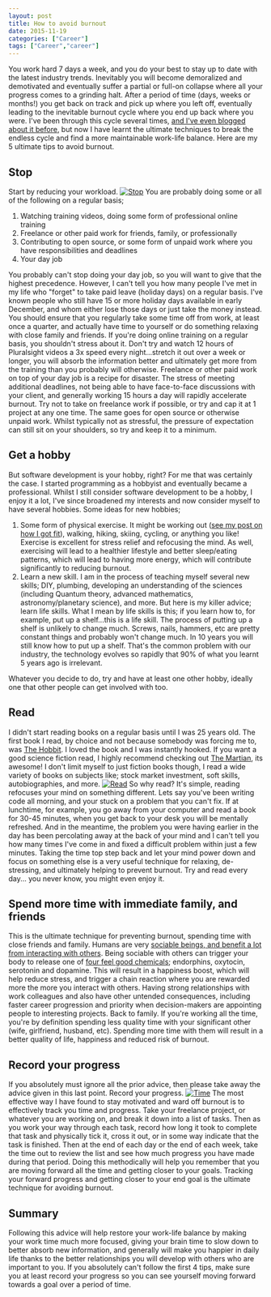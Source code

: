 ```yaml
---
layout: post
title: How to avoid burnout
date: 2015-11-19
categories: ["Career"]
tags: ["Career","career"]
---
```


You work hard 7 days a week, and you do your best to stay up to date with the latest industry trends.  Inevitably you will become demoralized and demotivated and eventually suffer a partial or full-on collapse where all your progress comes to a grinding halt.  After a period of time (days, weeks or months!) you get back on track and pick up where you left off, eventually leading to the inevitable burnout cycle where you end up back where you were.  I've been through this cycle several times, [and I've even blogged about it before](https://www.developerhandbook.com/career/my-learning-hangover/), but now I have learnt the ultimate techniques to break the endless cycle and find a more maintainable work-life balance. Here are my 5 ultimate tips to avoid burnout.

## Stop

Start by reducing your workload. [![Stop](https://www.developerhandbook.com/wp-content/uploads/2015/11/stop.png)](stop.png) You are probably doing some or all of the following on a regular basis;

1.  Watching training videos, doing some form of professional online training
2.  Freelance or other paid work for friends, family, or professionally
3.  Contributing to open source, or some form of unpaid work where you have responsibilities and deadlines
4.  Your day job

You probably can't stop doing your day job, so you will want to give that the highest precedence.  However, I can't tell you how many people I've met in my life who "forget" to take paid leave (holiday days) on a regular basis.  I've known people who still have 15 or more holiday days available in early December, and whom either lose those days or just take the money instead.  You should ensure that you regularly take some time off from work, at least once a quarter, and actually have time to yourself or do something relaxing with close family and friends. If you're doing online training on a regular basis, you shouldn't stress about it.  Don't try and watch 12 hours of Pluralsight videos a 3x speed every night...stretch it out over a week or longer, you will absorb the information better and ultimately get more from the training than you probably will otherwise. Freelance or other paid work on top of your day job is a recipe for disaster.   The stress of meeting additional deadlines, not being able to have face-to-face discussions with your client, and generally working 15 hours a day will rapidly accelerate burnout.  Try not to take on freelance work if possible, or try and cap it at 1 project at any one time.  The same goes for open source or otherwise unpaid work.  Whilst typically not as stressful, the pressure of expectation can still sit on your shoulders, so try and keep it to a minimum.

## Get a hobby

But software development is your hobby, right?  For me that was certainly the case.  I started programming as a hobbyist and eventually became a professional.  Whilst I still consider software development to be a hobby, I enjoy it a lot, I've since broadened my interests and now consider myself to have several hobbies. Some ideas for new hobbies;

1.  Some form of physical exercise.  It might be working out ([see my post on how I got fit](https://www.developerhandbook.com/career/devs-this-is-how-i-got-fit/)), walking, hiking, skiing, cycling, or anything you like!  Exercise is excellent for stress relief and refocusing the mind.  As well, exercising will lead to a healthier lifestyle and better sleep/eating patterns, which will lead to having more energy, which will contribute significantly to reducing burnout.
2.  Learn a new skill.  I am in the process of teaching myself several new skills; DIY, plumbing, developing an understanding of the sciences (including Quantum theory, advanced mathematics, astronomy/planetary science), and more.  But here is my killer advice; learn life skills.  What I mean by life skills is this; if you learn how to, for example, put up a shelf...this is a life skill.  The process of putting up a shelf is unlikely to change much.  Screws, nails, hammers, etc are pretty constant things and probably won't change much.  In 10 years you will still know how to put up a shelf.  That's the common problem with our industry, the technology evolves so rapidly that 90% of what you learnt 5 years ago is irrelevant.

Whatever you decide to do, try and have at least one other hobby, ideally one that other people can get involved with too.

## Read

I didn't start reading books on a regular basis until I was 25 years old.  The first book I read, by choice and not because somebody was forcing me to, was [The Hobbit](http://www.amazon.co.uk/gp/product/0007458428/ref=as_li_tl?ie=UTF8&camp=1634&creative=6738&creativeASIN=0007458428&linkCode=as2&tag=jprecom-21).  I loved the book and I was instantly hooked.  If you want a good science fiction read, I highly recommend checking out [The Martian](http://www.amazon.co.uk/gp/product/1785031139/ref=as_li_tl?ie=UTF8&camp=1634&creative=6738&creativeASIN=1785031139&linkCode=as2&tag=jprecom-21), its awesome! I don't limit myself to just fiction books though, I read a wide variety of books on subjects like; stock market investment, soft skills, autobiographies, and more. [![Read](https://www.developerhandbook.com/wp-content/uploads/2015/11/book.png)](book.png) So why read?  It's simple, reading refocuses your mind on something different.  Lets say you've been writing code all morning, and your stuck on a problem that you can't fix.  If at lunchtime, for example, you go away from your computer and read a book for 30-45 minutes, when you get back to your desk you will be mentally refreshed.  And in the meantime, the problem you were having earlier in the day has been percolating away at the back of your mind and I can't tell you how many times I've come in and fixed a difficult problem within just a few minutes. Taking the time top step back and let your mind power down and focus on something else is a very useful technique for relaxing, de-stressing, and ultimately helping to prevent burnout. Try and read every day... you never know, you might even enjoy it.

## Spend more time with immediate family, and friends

This is the ultimate technique for preventing burnout, spending time with close friends and family.  Humans are very [sociable beings, and benefit a lot from interacting with others](http://www.huffingtonpost.com/pascal-vrticka/human-social-development_b_3921942.html). Being sociable with others can trigger your body to release one of [four feel good chemicals](https://www.psychologies.co.uk/self/how-to-boost-your-natural-feelgood-chemicals.html); endorphins, oxytocin, serotonin and dopamine.  This will result in a happiness boost, which will help reduce stress, and trigger a chain reaction where you are rewarded more the more you interact with others.  Having strong relationships with work colleagues and also have other untended consequences, including faster career progression and priority when decision-makers are appointing people to interesting projects. Back to family.  If you're working all the time, you're by definition spending less quality time with your significant other (wife, girlfriend, husband, etc).  Spending more time with them will result in a better quality of life, happiness and reduced risk of burnout.

## Record your progress

If you absolutely must ignore all the prior advice, then please take away the advice given in this last point.  Record your progress. [![Time](https://www.developerhandbook.com/wp-content/uploads/2015/11/time.png)](time.png) The most effective way I have found to stay motivated and ward off burnout is to effectively track you time and progress.  Take your freelance project, or whatever you are working on, and break it down into a list of tasks.  Then as you work your way through each task, record how long it took to complete that task and physically tick it, cross it out, or in some way indicate that the task is finished.  Then at the end of each day or the end of each week, take the time out to review the list and see how much progress you have made during that period.  Doing this methodically will help you remember that you are moving forward all the time and getting closer to your goals. Tracking your forward progress and getting closer to your end goal is the ultimate technique for avoiding burnout.

## Summary

Following this advice will help restore your work-life balance by making your work time much more focused, giving your brain time to slow down to better absorb new information, and generally will make you happier in daily life thanks to the better relationships you will develop with others who are important to you.  If you absolutely can't follow the first 4 tips, make sure you at least record your progress so you can see yourself moving forward towards a goal over a period of time.